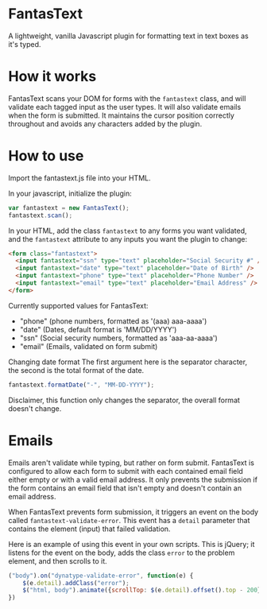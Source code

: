 # FantasText
A lightweight, vanilla Javascript plugin for formatting text in text boxes as it's typed.

# How it works
FantasText scans your DOM for forms with the ```fantastext``` class, and will validate each tagged input as the user types. It will also validate emails when the form is submitted. It maintains the cursor position correctly throughout and avoids any characters added by the plugin.

# How to use
Import the fantastext.js file into your HTML.

In your javascript, initialize the plugin:
```Javascript
var fantastext = new FantasText();
fantastext.scan();
```

In your HTML, add the class ```fantastext``` to any forms you want validated, and the ```fantastext``` attribute to any inputs you want the plugin to change:
```html
<form class="fantastext">
  <input fantastext="ssn" type="text" placeholder="Social Security #" />
  <input fantastext="date" type="text" placeholder="Date of Birth" />
  <input fantastext="phone" type="text" placeholder="Phone Number" />
  <input fantastext="email" type="text" placeholder="Email Address" />
</form>
```

Currently supported values for FantasText:
- "phone" (phone numbers, formatted as '(aaa) aaa-aaaa')
- "date" (Dates, default format is 'MM/DD/YYYY')
- "ssn" (Social security numbers, formatted as 'aaa-aa-aaaa')
- "email" (Emails, validated on form submit)

Changing date format
The first argument here is the separator character, the second is the total format of the date.
```javascript
fantastext.formatDate("-", "MM-DD-YYYY");
```
Disclaimer, this function only changes the separator, the overall format doesn't change.

# Emails

Emails aren't validate while typing, but rather on form submit. FantasText is configured to allow each form to submit with each contained email field either empty or with a valid email address. It only prevents the submission if the form contains an email field that isn't empty and doesn't contain an email address.

When FantasText prevents form submission, it triggers an event on the body called ```fantastext-validate-error```. This event has a ```detail``` parameter that contains the element (input) that failed validation.

Here is an example of using this event in your own scripts. This is jQuery; it listens for the event on the body, adds the class ```error``` to the problem element, and then scrolls to it.
```javascript
("body").on("dynatype-validate-error", function(e) {
    $(e.detail).addClass("error");
    $("html, body").animate({scrollTop: $(e.detail).offset().top - 200}, 400);
})
```
